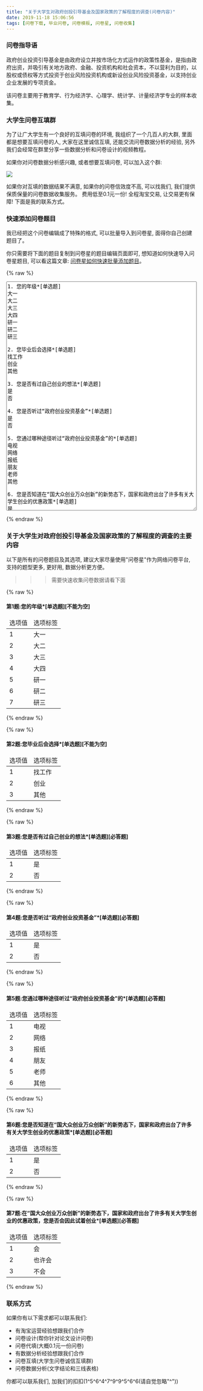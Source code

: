 ```yaml
---
title: "关于大学生对政府创投引导基金及国家政策的了解程度的调查(问卷内容)"
date: 2019-11-18 15:06:56
tags: [问卷下载, 毕业问卷, 问卷模板, 问卷星, 问卷收集]
---
```


### 问卷指导语

政府创业投资引导基金是由政府设立并按市场化方式运作的政策性基金，是指由政府出资，并吸引有关地方政府、金融、投资机构和社会资本，不以营利为目的，以股权或债权等方式投资于创业风险投资机构或新设创业风险投资基金，以支持创业企业发展的专项资金。

该问卷主要用于教育学、行为经济学、心理学、统计学、计量经济学专业的样本收集。

<!-- more -->


### 大学生问卷互填群

为了让广大学生有一个良好的互填问卷的环境, 我组织了一个几百人的大群, 里面都是想要互填问卷的人, 大家在这里诚信互填, 
还能交流问卷数据分析的经验, 另外我们会经常在群里分享一些数据分析和问卷设计的视频教程。

如果你对问卷数据分析感兴趣, 或者想要互填问卷, 可以加入这个群:

<img src="/images/问卷互填群二维码.png">

如果你对互填的数据结果不满意, 如果你的问卷信效度不高, 可以找我们, 我们提供保质保量的问卷数据收集服务。 
费用低至0.1元一份! 全程淘宝交易, 让交易更有保障! 下面是我的联系方式。



### 快速添加问卷题目

我已经把这个问卷编辑成了特殊的格式, 可以批量导入到问卷星, 面得你自己创建题目了。

你只需要将下面的题目复制到问卷星的题目编辑页面即可, 想知道如何快速导入问卷星题目, 可以看这篇文章: [问卷星如何快速批量添加题目](https://mlln.cn/2019/06/01/%E9%97%AE%E5%8D%B7%E6%98%9F%E5%A6%82%E4%BD%95%E5%BF%AB%E9%80%9F%E6%B7%BB%E5%8A%A0%E6%89%B9%E9%87%8F%E9%A2%98%E7%9B%AE/index.html)。

{% raw %}
<textarea rows="40" style="width: 100%;">1. 您的年级*[单选题]
大一
大二
大三
大四
研一
研二
研三

2. 您毕业后会选择*[单选题]
找工作
创业
其他

3. 您是否有过自己创业的想法*[单选题]
是
否

4. 您是否听过“政府创业投资基金”*[单选题]
是
否

5. 您通过哪种途径听过“政府创业投资基金”的*[单选题]
电视
网络
报纸
朋友
老师
其他

6. 您是否知道在“国大众创业万众创新”的新势态下，国家和政府出台了许多有关大学生创业的优惠政策*[单选题]
是
否

7. 在“国大众创业万众创新”的新势态下，国家和政府出台了许多有关大学生创业的优惠政策，您是否会因此试着创业*[单选题]
会
也许会
不会</textarea>
{% endraw %}

### 关于大学生对政府创投引导基金及国家政策的了解程度的调查的主要内容

以下是所有的问卷题目及其选项, 建议大家尽量使用"问卷星"作为网络问卷平台, 支持的题型更多, 更好用, 数据分析更方便。

>>> 需要快速收集问卷数据请看下面


{% raw %}
<div class="qitem">
<h4>第1题:您的年级*[单选题][不能为空]</h4>

<table class="table">
<thead>
<tr><td>选项值</td><td>选项标签</td></tr>
</thead>
<tbody>
<tr><td>1</td><td>大一</td></tr>
<tr><td>2</td><td>大二</td></tr>
<tr><td>3</td><td>大三</td></tr>
<tr><td>4</td><td>大四</td></tr>
<tr><td>5</td><td>研一</td></tr>
<tr><td>6</td><td>研二</td></tr>
<tr><td>7</td><td>研三</td></tr>
</tbody>
</table>

</div>
{% endraw %}


{% raw %}
<div class="qitem">
<h4>第2题:您毕业后会选择*[单选题][不能为空]</h4>

<table class="table">
<thead>
<tr><td>选项值</td><td>选项标签</td></tr>
</thead>
<tbody>
<tr><td>1</td><td>找工作</td></tr>
<tr><td>2</td><td>创业</td></tr>
<tr><td>3</td><td>其他</td></tr>
</tbody>
</table>

</div>
{% endraw %}


{% raw %}
<div class="qitem">
<h4>第3题:您是否有过自己创业的想法*[单选题][必答题]</h4>

<table class="table">
<thead>
<tr><td>选项值</td><td>选项标签</td></tr>
</thead>
<tbody>
<tr><td>1</td><td>是</td></tr>
<tr><td>2</td><td>否</td></tr>
</tbody>
</table>

</div>
{% endraw %}


{% raw %}
<div class="qitem">
<h4>第4题:您是否听过“政府创业投资基金”*[单选题][必答题]</h4>

<table class="table">
<thead>
<tr><td>选项值</td><td>选项标签</td></tr>
</thead>
<tbody>
<tr><td>1</td><td>是</td></tr>
<tr><td>2</td><td>否</td></tr>
</tbody>
</table>

</div>
{% endraw %}


{% raw %}
<div class="qitem">
<h4>第5题:您通过哪种途径听过“政府创业投资基金”的*[单选题][必答题]</h4>

<table class="table">
<thead>
<tr><td>选项值</td><td>选项标签</td></tr>
</thead>
<tbody>
<tr><td>1</td><td>电视</td></tr>
<tr><td>2</td><td>网络</td></tr>
<tr><td>3</td><td>报纸</td></tr>
<tr><td>4</td><td>朋友</td></tr>
<tr><td>5</td><td>老师</td></tr>
<tr><td>6</td><td>其他</td></tr>
</tbody>
</table>

</div>
{% endraw %}


{% raw %}
<div class="qitem">
<h4>第6题:您是否知道在“国大众创业万众创新”的新势态下，国家和政府出台了许多有关大学生创业的优惠政策*[单选题][必答题]</h4>

<table class="table">
<thead>
<tr><td>选项值</td><td>选项标签</td></tr>
</thead>
<tbody>
<tr><td>1</td><td>是</td></tr>
<tr><td>2</td><td>否</td></tr>
</tbody>
</table>

</div>
{% endraw %}


{% raw %}
<div class="qitem">
<h4>第7题:在“国大众创业万众创新”的新势态下，国家和政府出台了许多有关大学生创业的优惠政策，您是否会因此试着创业*[单选题][必答题]</h4>

<table class="table">
<thead>
<tr><td>选项值</td><td>选项标签</td></tr>
</thead>
<tbody>
<tr><td>1</td><td>会</td></tr>
<tr><td>2</td><td>也许会</td></tr>
<tr><td>3</td><td>不会</td></tr>
</tbody>
</table>

</div>
{% endraw %}



<!-- ---
title: 心理教育医学的问卷免费下载
date: 2019-05-23 08:59:15
tags: [问卷星, 问卷网, 问卷下载, 问卷互填, 问卷设计, 问卷模板, 毕业问卷, 问卷数据分析, 问卷代填, ]
--- -->

### 联系方式
 
如果你有以下需求都可以联系我们:

- 有淘宝运营经验想跟我们合作
- 问卷设计(帮你针对论文设计问卷)
- 问卷代填(大概0.1元一份问卷)
- 有数据分析经验想跟我们合作
- 问卷互填(大学生问卷诚信互填群)
- 问卷数据分析(文字结论和三线表格)

你都可以联系我们, 加我们的扣扣(1^5^6^4^7^9^9^5^6^6(请自觉忽略"^"))
